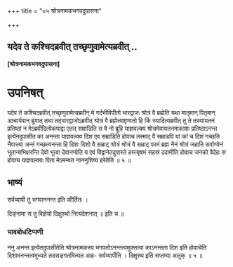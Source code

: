 +++
title = "०५ श्रोत्रनामकभगवदुपासना"

+++


## यदेव ते कश्चिदब्रवीत् तच्छृणुवामेत्यब्रवीत् ..

**\[श्रोत्रनामकभगवदुपासना\]**

# **उपनिषत्**

यदेव ते कश्चिदब्रवीत् तच्छृणुवामेत्यब्रवीन् मे गर्दभीविपीतो भारद्वाजः श्रोत्रं वै ब्रह्मेति यथा मातृमान् पितृमान् आचार्यवान् ब्रूयात् तथा तद्भारद्वाजोऽब्रवीत् श्रोत्रं वै ब्रह्मेत्यशृण्वतो हि किं स्यादित्यब्रवीत् तु ते तस्यायतनं प्रतिष्ठां न मेऽब्रवीदित्येकपाद्वा एतत् सम्राडिति स वै नो ब्रूहि याज्ञवल्क्य श्रोत्रमेवायतनमाकाशः प्रतिष्ठाऽनन्त इत्येनदुपासीत का अनन्ता याज्ञवल्क्य दिश एव सम्राडिति होवाच तस्माद् वै सम्राडपि यां कां च दिशं गच्छति नैवास्या अन्तं गच्छत्यनन्ता हि दिशः दिशो वै सम्राट् श्रोत्रं श्रोत्रं वै सम्राट् परमं ब्रह्म नैनं श्रोत्रं जहाति सर्वाण्येनं भूतान्यभिक्षरन्ति देवो भूत्वा देवानप्येति य एवं विद्वानेतदुपास्ते हस्त्यृषभं सहस्रं ददामीति होवाच जनको वैदेहः स होवाच याज्ञवल्क्यः पिता मेऽमन्यत नाननुशिष्य हरेतेति ॥ ५ ॥

## **भाष्यं**

सर्वव्यापी तु भगवाननन्त इति कीर्तितः ।

दिङ्नामा स तु विज्ञेयो दिक्षुस्थो नित्यदेशनात् ॥ इति च ॥

### **भावबोधटिप्पणी**

ननु अनन्त इत्येतदुपासीतेति श्रोत्रनामकस्य भगवतोऽनन्तत्वमुक्त्तत्वा काऽनन्तता दिश इति होवाचेति दिशामनन्तत्वमुच्यते तदसङ्गतमित्यत आह- सर्वव्यापीति । दिक्षुस्थ इति सप्तम्या अलुक् ॥ ५ ॥

